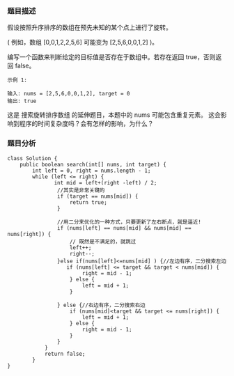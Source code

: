 ### 题目描述

假设按照升序排序的数组在预先未知的某个点上进行了旋转。

( 例如，数组 [0,0,1,2,2,5,6] 可能变为 [2,5,6,0,0,1,2] )。

编写一个函数来判断给定的目标值是否存在于数组中。若存在返回 true，否则返回 false。


```
示例 1:

输入: nums = [2,5,6,0,0,1,2], target = 0
输出: true
```

这是 搜索旋转排序数组 的延伸题目，本题中的 nums  可能包含重复元素。
这会影响到程序的时间复杂度吗？会有怎样的影响，为什么？


### 题目分析


```
class Solution {
    public boolean search(int[] nums, int target) {        
        int left = 0, right = nums.length - 1;
        while (left <= right) {
               int mid = left+(right -left) / 2;
                //其实是非常关键的
                if (target == nums[mid]) {
                    return true;
                }
                
                //用二分来优化的一种方式，只要更新了左右断点，就是逼近!
                if (nums[left] == nums[mid] && nums[mid] == nums[right]) {
                    // 既然是不满足的，就跳过
                    left++;
                    right--;
                }else if(nums[left]<=nums[mid] ) {//左边有序，二分搜索左边
                   if (nums[left] <= target && target < nums[mid]) {
                        right = mid - 1;
                    } else {
                        left = mid + 1;
                    }

                } else {//右边有序，二分搜索右边
                    if (nums[mid]<target && target <= nums[right]) {
                        left = mid + 1;
                    } else {
                        right = mid - 1;
                    }
                }
            }
            return false;
        }
}
```
